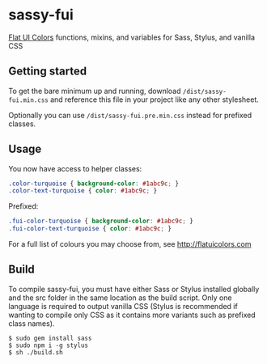 # sassy-fui

[Flat UI Colors](http://flatuicolors.com) functions, mixins, and variables for Sass, Stylus, and vanilla CSS

## Getting started

To get the bare minimum up and running, download `/dist/sassy-fui.min.css` and reference this file in your project like any other stylesheet.

Optionally you can use `/dist/sassy-fui.pre.min.css` instead for prefixed classes.

## Usage

You now have access to helper classes:

```css
.color-turquoise { background-color: #1abc9c; }
.color-text-turquoise { color: #1abc9c; }
```

Prefixed:

```css
.fui-color-turquoise { background-color: #1abc9c; }
.fui-color-text-turquoise { color: #1abc9c; }
```

For a full list of colours you may choose from, see http://flatuicolors.com

## Build

To compile sassy-fui, you must have either Sass or Stylus installed globally and the src folder in the same location as the build script. Only one language is required to output vanilla CSS (Stylus is recommended if wanting to compile only CSS as it contains more variants such as prefixed class names).

```shell
$ sudo gem install sass
$ sudo npm i -g stylus
$ sh ./build.sh
```
